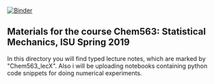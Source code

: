 
[![Binder](https://mybinder.org/badge_logo.svg)](https://mybinder.org/v2/gh/DPotoyan/Chem563/master)


## Materials for the course Chem563: Statistical Mechanics, ISU Spring 2019 

In this directory you will find typed lecture notes, which are marked by "Chem563_lecX". Also i will be uploading notebooks containing python code snippets for doing numerical experiments.
